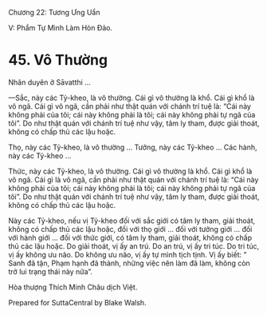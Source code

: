  

Chương 22: Tương Ưng Uẩn

V: Phẩm Tự Mình Làm Hòn Ðảo.

# 45\. Vô Thường

Nhân duyên ở Sāvatthi …

—Sắc, này các Tỷ-kheo, là vô thường. Cái gì vô thường là khổ. Cái gì khổ là vô ngã. Cái gì vô ngã, cần phải như thật quán với chánh trí tuệ là: “Cái này không phải của tôi; cái này không phải là tôi; cái này không phải tự ngã của tôi”. Do như thật quán với chánh trí tuệ như vậy, tâm ly tham, được giải thoát, không có chấp thủ các lậu hoặc.

Thọ, này các Tỷ-kheo, là vô thường … Tưởng, này các Tỷ-kheo … Các hành, này các Tỷ-kheo …

Thức, này các Tỷ-kheo, là vô thường. Cái gì vô thường là khổ. Cái gì khổ là vô ngã. Cái gì là vô ngã, cần phải như thật quán với chánh trí tuệ là: “Cái này không phải của tôi; cái này không phải là tôi; cái này không phải tự ngã của tôi”. Do như thật quán với chánh trí tuệ như vậy, tâm ly tham, được giải thoát, không có chấp thủ các lậu hoặc.

Này các Tỷ-kheo, nếu vị Tỷ-kheo đối với sắc giới có tâm ly tham, giải thoát, không có chấp thủ các lậu hoặc, đối với thọ giới … đối với tưởng giới … đối với hành giới … đối với thức giới, có tâm ly tham, giải thoát, không có chấp thủ các lậu hoặc. Do giải thoát, vị ấy an trú. Do an trú, vị ấy tri túc. Do tri túc, vị ấy không ưu não. Do không ưu não, vị ấy tự mình tịch tịnh. Vị ấy biết: ” Sanh đã tận, Phạm hạnh đã thành, những việc nên làm đã làm, không còn trở lui trạng thái này nữa”.

Hòa thượng Thích Minh Châu dịch Việt.

Prepared for SuttaCentral by Blake Walsh.